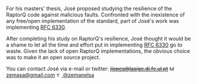 For his masters' thesis, Jos&eacute; proposed studying the resilience of the RaptorQ code against malicious faults. Confronted with the inexistence of any free/open implementation of the standard, part of Jos&eacute;'s work was implementing [RFC 6330](http://tools.ietf.org/html/rfc6330).

After completing his study on RaptorQ's resilience, Jos&eacute; thought it would be a shame to let all the time and effort put in implementing [RFC 6330](http://tools.ietf.org/html/rfc6330) go to waste. Given the lack of open RaptorQ implementations, the obvious choice was to make it an open source project.

You can contact Jos&eacute; via e-mail or twitter:
~~jlopes@lasige.di.fc.ul.pt~~
[<img src="resources/mail-logo.png" width="15" height="12" alt="Mail logo"/>  zemasa@gmail.com](mailto:zemasa@gmail.com)
[<img src="resources/twitter-logo.png" width="14" height="11" alt="Twitter logo"/>  @zemanelsa](https://twitter.com/zemanelsa)
